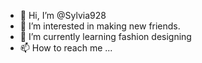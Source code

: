 - 👋 Hi, I’m @Sylvia928
- 👀 I’m interested in making new friends.
- 🌱 I’m currently learning fashion designing 
- 📫 How to reach me ...

<!---
Sylvia928/Sylvia928 is a ✨ special ✨ repository because its `README.md` (this file) appears on your GitHub profile.
You can click the Preview link to take a look at your changes.
--->
